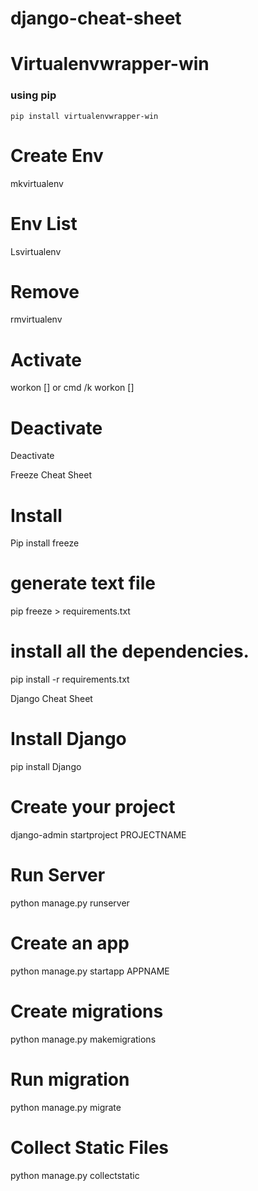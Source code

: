 # django-cheat-sheet

# Virtualenvwrapper-win
### using pip
<code>pip install virtualenvwrapper-win</code>

# Create Env
mkvirtualenv <name>

# Env List
Lsvirtualenv

# Remove 
rmvirtualenv <name>

# Activate
workon [<name>] or cmd /k  workon [<name>]

# Deactivate
Deactivate



Freeze Cheat Sheet
# Install 
Pip install freeze

# generate text file
pip freeze > requirements.txt

# install all the dependencies.
pip install -r requirements.txt



Django Cheat Sheet
# Install Django
pip install Django

# Create your project
django-admin startproject PROJECTNAME

# Run Server
python manage.py runserver

# Create an app
python manage.py startapp APPNAME

# Create migrations
python manage.py makemigrations

# Run migration
python manage.py migrate

# Collect Static Files
python manage.py collectstatic








